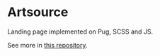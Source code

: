 # Artsource

Landing page implemented on Pug, SCSS and JS.

See more in [this repository](https://github.com/yurimikushov/artsource).
